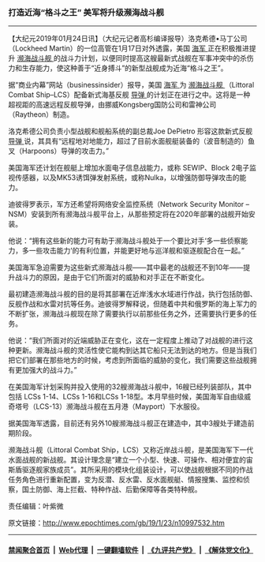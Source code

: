 ### 打造近海“格斗之王” 美军将升级濒海战斗舰
------------------------

<p>
 【大纪元2019年01月24日讯】（大纪元记者高杉编译报导）洛克希德•马丁公司（Lockheed Martin）的一位高管在1月17日对外透露，美国
 <a href="http://www.epochtimes.com/gb/tag/%E6%B5%B7%E5%86%9B.html">
  海军
 </a>
 正在积极推进提升
 <a href="http://www.epochtimes.com/gb/tag/%E6%BF%92%E6%B5%B7%E6%88%98%E6%96%97%E8%88%B0.html">
  濒海战斗舰
 </a>
 的战斗力计划，以便同时提高这艘最新式战舰在军事冲突中的杀伤力和生存能力，使这种善于“近身搏斗”的新型战舰成为近海“格斗之王”。
</p>
<p>
 据“商业内幕”网站（businessinsider）报导，美国
 <a href="http://www.epochtimes.com/gb/tag/%E6%B5%B7%E5%86%9B.html">
  海军
 </a>
 为
 <a href="http://www.epochtimes.com/gb/tag/%E6%BF%92%E6%B5%B7%E6%88%98%E6%96%97%E8%88%B0.html">
  濒海战斗舰
 </a>
 （Littoral Combat Ship–LCS）配备新式海基反舰
 <a href="http://www.epochtimes.com/gb/tag/%E5%AF%BC%E5%BC%B9.html">
  导弹
 </a>
 的计划正在进行之中。这将是一种超视距的高速远程反舰导弹，由挪威Kongsberg国防公司和雷神公司（Raytheon）制造。
</p>
<p>
 洛克希德公司负责小型战舰和舰船系统的副总裁Joe DePietro 形容这款新式反舰
 <a href="http://www.epochtimes.com/gb/tag/%E5%AF%BC%E5%BC%B9.html">
  导弹
 </a>
 说，其具有“远程地对地能力，超过了目前水面舰艇装备的（波音制造的）鱼叉（Harpoons）导弹的攻击力。”
</p>
<p>
 美国海军还计划在舰艇上增加水面电子信息战能力，或称 SEWIP、Block 2电子监视传感器，以及MK53诱饵弹发射系统，或称Nulka，以增强防御导弹攻击的能力。
</p>
<p>
 迪彼得罗表示，军方还希望将网络安全监控系统（Network Security Monitor – NSM）安装到所有濒海战斗舰平台上，从那些预定将在2020年部署的战舰开始安装。
</p>
<p>
 他说：“拥有这些新的能力可有助于濒海战斗舰处于一个要比对手‘多一些侦察能力，多一些攻击能力’的有利位置，并能更好地与巡洋舰和驱逐舰配合在一起。”
</p>
<p>
 美国海军急迫需要为这些新式濒海战斗舰——其中最老的战舰还不到10年——提升战斗力的原因，是由于它们所面对的威胁和对手正在不断变化。
</p>
<p>
 最初建造濒海战斗舰的目的是将其部署在近岸浅水水域进行作战，执行包括防御、反舰作战和水雷对抗等任务。迪彼得罗解释说，但随着中共和俄罗斯的海上军力的不断扩张，濒海战斗舰现在除了需要执行以前那些任务之外，还需要执行更多的任务。
</p>
<p>
 他说：“我们所面对的近端威胁正在变化，这在一定程度上推动了对战舰的进行这种更新。濒海战斗舰的灵活性使它能构到达其它船只无法到达的地方。但是当我们把它们部署在那些地方的时候，考虑到所面临的威胁的变化，我们需要这些战舰拥有更加强大的战斗力。”
</p>
<p>
 在美国海军计划采购并投入使用的32艘濒海战斗舰中，16艘已经列装部队，其中包括 LCSs 1-14、LCSs 1-16和LCSs 1-18型。本月早些时候，美国海军自由级威奇塔号（LCS-13）濒海战斗舰在五月港（Mayport）下水服役。
</p>
<p>
 据美国海军透露，目前还有另外10艘濒海战斗舰正在建造中，其中3艘处于建造前期阶段。
</p>
<p>
 濒海战斗舰（Littoral Combat Ship，LCS）又称近岸战斗舰，是美国海军下一代水面战舰的新战舰。其设计理念是“建立一个小型、快速、可操作、相对便宜的宙斯盾驱逐舰家族成员”。其所采用的模块化组装设计，可以使战舰根据不同的作战任务角色进行重新配置，变为反潜、反水雷、反水面舰艇、情报搜集、监控和侦察，国土防御、海上拦截、特种作战、后勤保障等各类特种舰。
</p>
<p>
 责任编辑：叶紫微
</p>

原文链接：http://www.epochtimes.com/gb/19/1/23/n10997532.htm


------------------------
#### [禁闻聚合首页](https://github.com/gfw-breaker/banned-news/blob/master/README.md) &nbsp;|&nbsp; [Web代理](https://github.com/gfw-breaker/open-proxy/blob/master/README.md) &nbsp;|&nbsp; [一键翻墙软件](https://github.com/gfw-breaker/nogfw/blob/master/README.md) &nbsp;|&nbsp; [《九评共产党》](https://github.com/gfw-breaker/9ping.md/blob/master/README.md#九评之一评共产党是什么) &nbsp;|&nbsp; [《解体党文化》](https://github.com/gfw-breaker/jtdwh.md/blob/master/README.md#绪论)